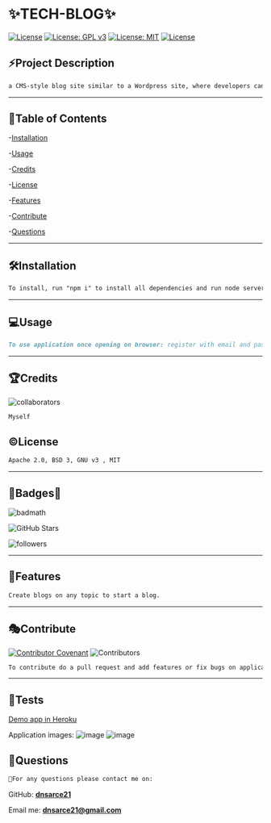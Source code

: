 # **✨TECH-BLOG**✨</br>

[![License](https://img.shields.io/badge/License-Apache%202.0-yellowgreen.svg)](https://opensource.org/licenses/Apache-2.0)
[![License: GPL v3](https://img.shields.io/badge/License-GPLv3-blue.svg)](https://www.gnu.org/licenses/gpl-3.0)
[![License: MIT](https://img.shields.io/badge/License-MIT-yellow.svg)](https://opensource.org/licenses/MIT)
[![License](https://img.shields.io/badge/License-BSD%203--Clause-blue.svg)](https://opensource.org/licenses/BSD-3-Clause)

## **⚡Project Description**

```md
a CMS-style blog site similar to a Wordpress site, where developers can publish their blog posts and comment on other developers’ posts as well.
```

---

## **🔎Table of Contents**

-[Installation](#installation)

-[Usage](#usage)

-[Credits](#credits)

-[License](#license)

-[Features](#features)

-[Contribute](#contribute)

-[Questions](#questions)

---

## **🛠️Installation**

```md
To install, run "npm i" to install all dependencies and run node server.js to run app on local server.
```

---

## **💻Usage**

```md
To use application once opening on browser: register with email and password, or if you registered you can login to app by email and password set in register. Once registered you can click on homepage to get blogd and click on new to add a new post.
```

---

## **🏆Credits**

![collaborators](https://img.shields.io/npm/collaborators/inquirer)

```md
Myself
```

## **©️License**

```md
Apache 2.0, BSD 3, GNU v3 , MIT
```

---

## **🌟Badges🌟**

![badmath](https://img.shields.io/github/languages/top/nielsenjared/badmath)

![GitHub Stars](https://img.shields.io/github/stars/dnsarce21/Pro-Readme-Gen-DA?style=social)

![followers](https://img.shields.io/github/followers/dnsarce21?style=social)

---

## **📑Features**

```md
Create blogs on any topic to start a blog.
```

---

## **🎭Contribute**

[![Contributor Covenant](https://img.shields.io/badge/Contributor%20Covenant-2.1-4baaaa.svg)](code_of_conduct.md)
![Contributors](https://img.shields.io/github/contributors/dnsarce21/Pro-Readme-Gen-DA)

```md
To contribute do a pull request and add features or fix bugs on application.
```

---

## **🚧Tests**

[Demo app in Heroku](https://tech-blog-da.herokuapp.com/)

Application images:
![image](https://user-images.githubusercontent.com/84104912/140251008-b0ad5635-de2f-4fbf-a047-af0568f0e153.png)
![image](https://user-images.githubusercontent.com/84104912/140251046-ed6fade5-52ae-4ab9-9257-4a7d60792212.png)


## **💬Questions**

```md
🥇For any questions please contact me on:
```

GitHub: **[dnsarce21](https://github.com/dnsarce21)**

Email me: **dnsarce21@gmail.com**
